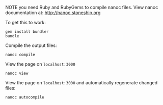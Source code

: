 NOTE you need Ruby and RubyGems to compile nanoc files.  View nanoc documentation at:  http://nanoc.stoneship.org

To get this to work:

    gem install bundler
    bundle

Compile the output files:

    nanoc compile

View the page on `localhost:3000`

    nanoc view

View the page on `localhost:3000` and automatically regenerate changed files:

    nanoc autocompile
